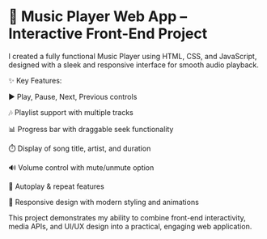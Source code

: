 # 🎵 Music Player Web App – Interactive Front-End Project

I created a fully functional Music Player using HTML, CSS, and JavaScript, designed with a sleek and responsive interface for smooth audio playback.

✨ Key Features:

▶️ Play, Pause, Next, Previous controls

🎶 Playlist support with multiple tracks

📊 Progress bar with draggable seek functionality

⏱️ Display of song title, artist, and duration

🔊 Volume control with mute/unmute option

🔁 Autoplay & repeat features

📱 Responsive design with modern styling and animations

This project demonstrates my ability to combine front-end interactivity, media APIs, and UI/UX design into a practical, engaging web application.
